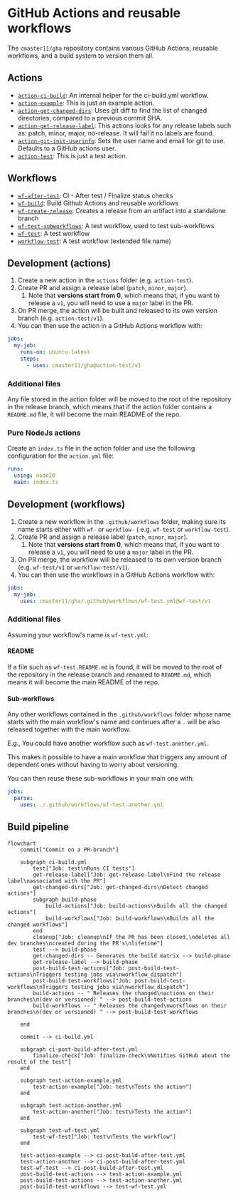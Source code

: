 # GitHub Actions and reusable workflows

The `cmaster11/gha` repository contains various GitHub Actions, reusable workflows, and a build
system to version them all.

## Actions

<!-- GENERATE_ACTIONS BEGIN -->

- [`action-ci-build`](./actions/action-ci-build): An internal helper for the ci-build.yml workflow.
- [`action-example`](./actions/action-example): This is just an example action.
- [`action-get-changed-dirs`](./actions/action-get-changed-dirs): Uses git diff to find the list of changed directories, compared to a previous commit SHA.
- [`action-get-release-label`](./actions/action-get-release-label): This actions looks for any release labels such as: patch, minor, major, no-release. It will fail it no labels are found.
- [`action-git-init-userinfo`](./actions/action-git-init-userinfo): Sets the user name and email for git to use. Defaults to a GitHub actions user.
- [`action-test`](./actions/action-test): This is just a test action.
<!-- GENERATE_ACTIONS END -->

## Workflows

<!-- GENERATE_WORKFLOWS BEGIN -->

- [`wf-after-test`](./.github/workflows/wf-after-test.yml): CI - After test / Finalize status checks
- [`wf-build`](./.github/workflows/wf-build.yml): Build Github Actions and reusable workflows
- [`wf-create-release`](./.github/workflows/wf-create-release.yml): Creates a release from an artifact into a standalone branch
- [`wf-test-subworkflows`](./.github/workflows/wf-test-subworkflows.yml): A test workflow, used to test sub-workflows
- [`wf-test`](./.github/workflows/wf-test.yml): A test workflow
- [`workflow-test`](./.github/workflows/workflow-test.yml): A test workflow (extended file name)
<!-- GENERATE_WORKFLOWS END -->

## Development (actions)

1. Create a new action in the `actions` folder (e.g. `action-test`).
2. Create PR and assign a release label (`patch`, `minor`, `major`).
   1. Note that **versions start from 0**, which means that, if you want to release a `v1`, you will need to use
      a `major` label in the PR.
3. On PR merge, the action will be built and released to its own version branch (e.g. `action-test/v1`).
4. You can then use the action in a GitHub Actions workflow with:

```yaml
jobs:
  my-job:
    runs-on: ubuntu-latest
    steps:
      - uses: cmaster11/gha@action-test/v1
```

### Additional files

Any file stored in the action folder will be moved to the root of the repository in the release branch, which means
that if the action folder contains a `README.md` file, it will become the main README of the repo.

### Pure NodeJs actions

Create an `index.ts` file in the action folder and use the following configuration for the `action.yml` file:

```yaml
runs:
  using: node20
  main: index.ts
```

## Development (workflows)

1. Create a new workflow in the `.github/workflows` folder, making sure its name starts either with `wf-` or `workflow-` (
   e.g. `wf-test` or `workflow-test`).
2. Create PR and assign a release label (`patch`, `minor`, `major`).
   1. Note that **versions start from 0**, which means that, if you want to release a `v1`, you will need to use
      a `major` label in the PR.
3. On PR merge, the workflow will be released to its own version branch (e.g. `wf-test/v1` or `workflow-test/v1`).
4. You can then use the workflows in a GitHub Actions workflow with:

```yaml
jobs:
  my-job:
    uses: cmaster11/gha/.github/workflows/wf-test.yml@wf-test/v1
```

### Additional files

Assuming your workflow's name is `wf-test.yml`:

#### README

If a file such as `wf-test.README.md` is found, it will be moved to the root of the repository in the release
branch and renamed to `README.md`, which means it will become the main README of the repo.

#### Sub-workflows

Any other workflows contained in the `.github/workflows` folder whose name starts with the main workflow's name and
continues after a `.` will be also released together with the main workflow.

E.g., You could have another workflow such as `wf-test.another.yml`.

This makes it possible to have a main workflow that triggers any amount of dependent ones without having to worry about
versioning.

You can then reuse these sub-workflows in your main one with:

```yaml
jobs:
  parse:
    uses: ./.github/workflows/wf-test.another.yml
```

## Build pipeline

```mermaid
flowchart
    commit["Commit on a PR-branch"]

    subgraph ci-build.yml
        test["Job: test\nRuns CI tests"]
        get-release-label["Job: get-release-label\nFind the release label\nassociated with the PR"]
        get-changed-dirs["Job: get-changed-dirs\nDetect changed actions"]
        subgraph build-phase
            build-actions["Job: build-actions\nBuilds all the changed actions"]
            build-workflows["Job: build-workflows\nBuilds all the changed workflows"]
        end
        cleanup["Job: cleanup\nIf the PR has been closed,\ndeletes all dev branches\ncreated during the PR's\nlifetime"]
        test --> build-phase
        get-changed-dirs -- Generates the build matrix --> build-phase
        get-release-label --> build-phase
        post-build-test-actions["Job: post-build-test-actions\nTriggers testing jobs via\nworkflow_dispatch"]
        post-build-test-workflows["Job: post-build-test-workflows\nTriggers testing jobs via\nworkflow_dispatch"]
        build-actions -- " Releases the changed\nactions on their branches\n(dev or versioned) " --> post-build-test-actions
        build-workflows -- " Releases the changed\nworkflows on their branches\n(dev or versioned) " --> post-build-test-workflows

    end

    commit --> ci-build.yml

    subgraph ci-post-build-after-test.yml
        finalize-check["Job: finalize-check\nNotifies GitHub about the result of the test"]
    end

    subgraph test-action-example.yml
        test-action-example["Job: test\nTests the action"]
    end

    subgraph test-action-another.yml
        test-action-another["Job: test\nTests the action"]
    end

    subgraph test-wf-test.yml
        test-wf-test["Job: test\nTests the workflow"]
    end

    test-action-example --> ci-post-build-after-test.yml
    test-action-another --> ci-post-build-after-test.yml
    test-wf-test --> ci-post-build-after-test.yml
    post-build-test-actions --> test-action-example.yml
    post-build-test-actions --> test-action-another.yml
    post-build-test-workflows --> test-wf-test.yml
```
